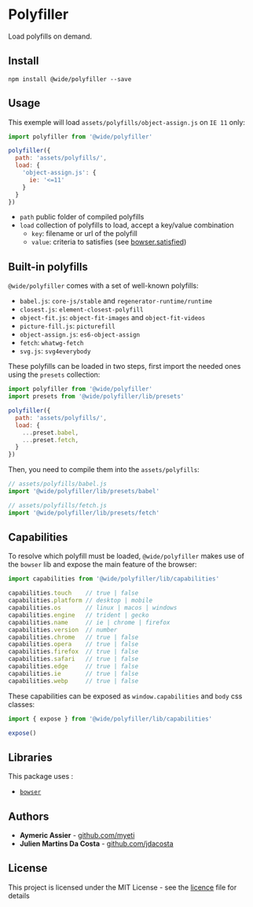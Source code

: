 # Polyfiller

Load polyfills on demand.


## Install

```
npm install @wide/polyfiller --save
```

## Usage

This exemple will load `assets/polyfills/object-assign.js` on `IE 11` only:
```js
import polyfiller from '@wide/polyfiller'

polyfiller({
  path: 'assets/polyfills/',
  load: {
    'object-assign.js': {
      ie: '<=11'
    }
  }
})
```
- `path` public folder of compiled polyfills
- `load` collection of polyfills to load, accept a key/value combination
  - `key`: filename or url of the polyfill
  - `value`: criteria to satisfies (see [bowser.satisfied](https://www.npmjs.com/package/bowser))


## Built-in polyfills

`@wide/polyfiller` comes with a set of well-known polyfills:
- `babel.js`: `core-js/stable` and `regenerator-runtime/runtime`
- `closest.js`: `element-closest-polyfill`
- `object-fit.js`: `object-fit-images` and `object-fit-videos`
- `picture-fill.js`: `picturefill`
- `object-assign.js`: `es6-object-assign`
- `fetch`: `whatwg-fetch`
- `svg.js`: `svg4everybody`

These polyfills can be loaded in two steps, first import the needed ones using the `presets` collection:
```js
import polyfiller from '@wide/polyfiller'
import presets from '@wide/polyfiller/lib/presets'

polyfiller({
  path: 'assets/polyfills/',
  load: {
    ...preset.babel,
    ...preset.fetch,
  }
})
```

Then, you need to compile them into the `assets/polyfills`:
```js
// assets/polyfills/babel.js
import '@wide/polyfiller/lib/presets/babel'
```
```js
// assets/polyfills/fetch.js
import '@wide/polyfiller/lib/presets/fetch'
```


## Capabilities

To resolve which polyfill must be loaded, `@wide/polyfiller` makes use of the `bowser` lib and expose the main feature of the browser:
```js
import capabilities from '@wide/polyfiller/lib/capabilities'

capabilities.touch    // true | false
capabilities.platform // desktop | mobile
capabilities.os       // linux | macos | windows
capabilities.engine   // trident | gecko
capabilities.name     // ie | chrome | firefox
capabilities.version  // number
capabilities.chrome   // true | false
capabilities.opera    // true | false
capabilities.firefox  // true | false
capabilities.safari   // true | false
capabilities.edge     // true | false
capabilities.ie       // true | false
capabilities.webp     // true | false
```

These capabilities can be exposed as `window.capabilities` and `body` css classes:
```js
import { expose } from '@wide/polyfiller/lib/capabilities'

expose()
```


## Libraries

This package uses :
- [`bowser`](https://github.com/lancedikson/bowser)


## Authors

- **Aymeric Assier** - [github.com/myeti](https://github.com/myeti)
- **Julien Martins Da Costa** - [github.com/jdacosta](https://github.com/jdacosta)


## License

This project is licensed under the MIT License - see the [licence](licence) file for details